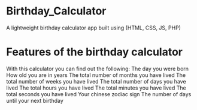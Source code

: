 # Birthday_Calculator
A lightweight birthday calculator app built using (HTML, CSS, JS, PHP)

# Features of the birthday calculator
With this calculator you can find out the following:
The day you were born
How old you are in years
The total number of months you have lived
The total number of weeks you have lived
The total number of days you have lived
The total hours you have lived
The total minutes you have lived
The total seconds you have lived
Your chinese zodiac sign
The number of days until your next birthday
